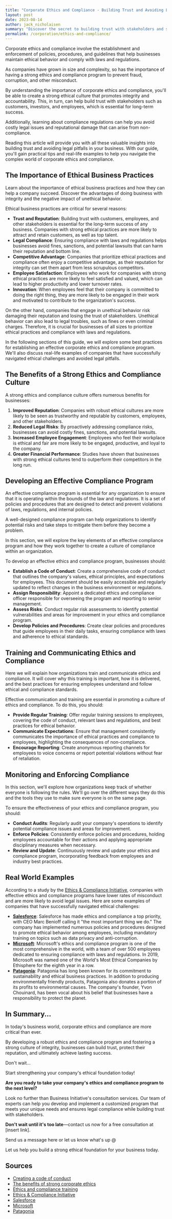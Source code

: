 ```yaml
---
title: "Corporate Ethics and Compliance - Building Trust and Avoiding Legal Pitfalls"
layout: post
date: 2023-08-14
author: jack_nicholaisen
summary: "Discover the secret to building trust with stakeholders and steering clear of legal troubles with our in-depth guide on corporate ethics and compliance. Learn from real-life examples and gain practical tips to create a strong ethical culture in your business. Ignite your journey towards success now—read on!"
permalink: /corporation/ethics-and-compliance/
---
```


Corporate ethics and compliance involve the establishment and enforcement of policies, procedures, and guidelines that help businesses maintain ethical behavior and comply with laws and regulations. 

As companies have grown in size and complexity, so has the importance of having a strong ethics and compliance program to prevent fraud, corruption, and other misconduct.

By understanding the importance of corporate ethics and compliance, you'll be able to create a strong ethical culture that promotes integrity and accountability. This, in turn, can help build trust with stakeholders such as customers, investors, and employees, which is essential for long-term success.

Additionally, learning about compliance regulations can help you avoid costly legal issues and reputational damage that can arise from non-compliance.

Reading this article will provide you with all these valuable insights into building trust and avoiding legal pitfalls in your business. With our guide, you'll gain practical tips and real-life examples to help you navigate the complex world of corporate ethics and compliance.

## The Importance of Ethical Business Practices

Learn about the importance of ethical business practices and how they can help a company succeed. Discover the advantages of doing business with integrity and the negative impact of unethical behavior.

Ethical business practices are critical for several reasons:

-   **Trust and Reputation**: Building trust with customers, employees, and other stakeholders is essential for the long-term success of any business. Companies with strong ethical practices are more likely to attract and retain customers, as well as top talent.
-   **Legal Compliance**: Ensuring compliance with laws and regulations helps businesses avoid fines, sanctions, and potential lawsuits that can harm their reputation and bottom line.
-   **Competitive Advantage**: Companies that prioritize ethical practices and compliance often enjoy a competitive advantage, as their reputation for integrity can set them apart from less scrupulous competitors.
-   **Employee Satisfaction**: Employees who work for companies with strong ethical practices are more likely to feel satisfied and valued, which can lead to higher productivity and lower turnover rates.
-   **Innovation**: When employees feel that their company is committed to doing the right thing, they are more likely to be engaged in their work and motivated to contribute to the organization's success.

On the other hand, companies that engage in unethical behavior risk damaging their reputation and losing the trust of stakeholders. Unethical behavior can also lead to legal troubles, such as fines or even criminal charges. Therefore, it is crucial for businesses of all sizes to prioritize ethical practices and compliance with laws and regulations.

In the following sections of this guide, we will explore some best practices for establishing an effective corporate ethics and compliance program. We'll also discuss real-life examples of companies that have successfully navigated ethical challenges and avoided legal pitfalls.

## The Benefits of a Strong Ethics and Compliance Culture

A strong ethics and compliance culture offers numerous benefits for businesses:

1.  **Improved Reputation**: Companies with robust ethical cultures are more likely to be seen as trustworthy and reputable by customers, employees, and other stakeholders.
2.  **Reduced Legal Risks**: By proactively addressing compliance risks, businesses can avoid costly fines, sanctions, and potential lawsuits.
3.  **Increased Employee Engagement**: Employees who feel their workplace is ethical and fair are more likely to be engaged, productive, and loyal to the company.
4.  **Greater Financial Performance**: Studies have shown that businesses with strong ethical cultures tend to outperform their competitors in the long run.

## Developing an Effective Compliance Program

An effective compliance program is essential for any organization to ensure that it is operating within the bounds of the law and regulations. It is a set of policies and procedures that are designed to detect and prevent violations of laws, regulations, and internal policies.

A well-designed compliance program can help organizations to identify potential risks and take steps to mitigate them before they become a problem.

In this section, we will explore the key elements of an effective compliance program and how they work together to create a culture of compliance within an organization.

To develop an effective ethics and compliance program, businesses should:

-   **Establish a Code of Conduct**: Create a comprehensive code of conduct that outlines the company's values, ethical principles, and expectations for employees. This document should be easily accessible and regularly updated to reflect changes in the business environment or regulations.
-   **Assign Responsibility**: Appoint a dedicated ethics and compliance officer responsible for overseeing the program and reporting to senior management.
-   **Assess Risks**: Conduct regular risk assessments to identify potential vulnerabilities and areas for improvement in your ethics and compliance program.
-   **Develop Policies and Procedures**: Create clear policies and procedures that guide employees in their daily tasks, ensuring compliance with laws and adherence to ethical standards.

## Training and Communicating Ethics and Compliance

Here we will explain how organizations train and communicate ethics and compliance. It will cover why this training is important, how it is delivered, and the best practices for ensuring employees understand and follow ethical and compliance standards.

Effective communication and training are essential in promoting a culture of ethics and compliance. To do this, you should:

-   **Provide Regular Training**: Offer regular training sessions to employees, covering the code of conduct, relevant laws and regulations, and best practices for ethical behavior.
-   **Communicate Expectations**: Ensure that management consistently communicates the importance of ethical practices and compliance to employees, highlighting the consequences of non-compliance.
-   **Encourage Reporting**: Create anonymous reporting channels for employees to voice concerns or report potential violations without fear of retaliation.

## Monitoring and Enforcing Compliance

In this section, we'll explore how organizations keep track of whether everyone is following the rules. We'll go over the different ways they do this and the tools they use to make sure everyone is on the same page.

To ensure the effectiveness of your ethics and compliance program, you should:

-   **Conduct Audits**: Regularly audit your company's operations to identify potential compliance issues and areas for improvement.
-   **Enforce Policies**: Consistently enforce policies and procedures, holding employees accountable for their actions and applying appropriate disciplinary measures when necessary.
-   **Review and Update**: Continuously review and update your ethics and compliance program, incorporating feedback from employees and industry best practices.

## Real World Examples

According to a study by the [Ethics & Compliance Initiative](https://www.ethics.org/ethics-compliance-initiative-releases-new-study-on-the-state-of-ethics-and-compliance-in-the-workplace/), companies with effective ethics and compliance programs have lower rates of misconduct and are more likely to avoid legal issues. Here are some examples of companies that have successfully navigated ethical challenges:

-   [**Salesforce**](https://www.salesforce.com/company/ethics-and-values/): Salesforce has made ethics and compliance a top priority, with CEO Marc Benioff calling it "the most important thing we do." The company has implemented numerous policies and procedures designed to promote ethical behavior among employees, including mandatory training on topics such as data privacy and anti-corruption.
-   [**Microsoft**](https://www.ethisphere.com/worlds-most-ethical-companies/): Microsoft's ethics and compliance program is one of the most comprehensive in the world, with a team of over 500 employees dedicated to ensuring compliance with laws and regulations. In 2019, Microsoft was named one of the World's Most Ethical Companies by Ethisphere for the eighth year in a row.
-   [**Patagonia**](https://www.patagonia.com/our-mission.html): Patagonia has long been known for its commitment to sustainability and ethical business practices. In addition to producing environmentally friendly products, Patagonia also donates a portion of its profits to environmental causes. The company's founder, Yvon Chouinard, has been vocal about his belief that businesses have a responsibility to protect the planet.

## In Summary...

In today's business world, corporate ethics and compliance are more critical than ever.

By developing a robust ethics and compliance program and fostering a strong culture of integrity, businesses can build trust, protect their reputation, and ultimately achieve lasting success.

Don't wait...

Start strengthening your company's ethical foundation today!

**Are you ready to take your company's ethics and compliance program to the next level?**

Look no further than Business Initiative's consultation services. Our team of experts can help you develop and implement a customized program that meets your unique needs and ensures legal compliance while building trust with stakeholders.

**Don't wait until it's too late**—contact us now for a free consultation at \[insert link].

Send us a message here or let us know what's up  @

Let us help you build a strong ethical foundation for your business today.

## Sources

-   [Creating a code of conduct](https://www.ethicalsystems.org/content/creating-code-conduct-0)
-   [The benefits of strong corporate ethics](https://hbswk.hbs.edu/item/the-benefits-of-a-strong-corporate-ethics-program)
-   [Ethics and compliance training](https://www.complianceweek.com/thought-leadership/6-keys-to-creating-an-effective-ethics-and-compliance-training-program/28914.article)
-   [Ethics & Compliance Initiative](https://www.ethics.org/ethics-compliance-initiative-releases-new-study-on-the-state-of-ethics-and-compliance-in-the-workplace/)
-   [Salesforce](https://www.salesforce.com/company/ethics-and-values/)
-   [Microsoft](https://www.ethisphere.com/worlds-most-ethical-companies/)
-   [Patagonia](https://www.patagonia.com/our-mission.html)